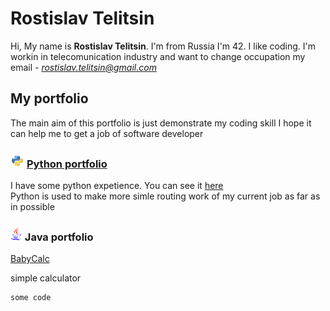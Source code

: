# Rostislav Telitsin
Hi,
My name is **Rostislav Telitsin**. I'm from Russia
I'm 42. I like coding. I'm workin in telecomunication industry and want to change occupation
my email - *rostislav.telitsin@gmail.com*

## My portfolio 
The main aim of this portfolio is just demonstrate my coding skill
I hope it can help me to get a job of software developer
### ![alt-Python](python-logo-glassy3.png "Python") [Python portfolio](RostislavTelitsinPython.github.io) 

I have some python expetience. You can see it [here](RostislavTelitsinPython.github.io)  
Python is used to make more simle routing work of my current job as far as in possible

### ![alt-Java](Java_logo2.png "Java") Java portfolio

[BabyCalc](https://github.com/RostislavTelitsin/babyCalc)

simple calculator


~~~
some code
~~~




